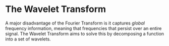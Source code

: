 # The Wavelet Transform

A major disadvantage of the Fourier Transform is it captures *global* frequency information, meaning that frequencies that persist over an entire signal. The Wavelet Transform aims to solve this by decomposing a function into a set of wavelets.